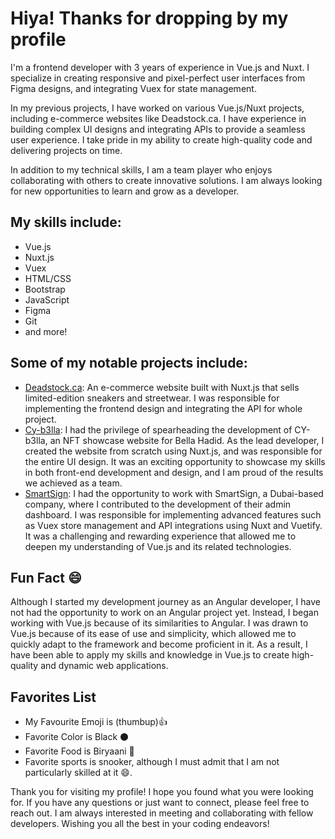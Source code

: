 # Hiya! Thanks for dropping by my profile

I'm a frontend developer with 3 years of experience in Vue.js and Nuxt. I specialize in creating responsive and pixel-perfect user interfaces from Figma designs, and integrating Vuex for state management.

In my previous projects, I have worked on various Vue.js/Nuxt projects, including e-commerce websites like Deadstock.ca. I have experience in building complex UI designs and integrating APIs to provide a seamless user experience. I take pride in my ability to create high-quality code and delivering projects on time.

In addition to my technical skills, I am a team player who enjoys collaborating with others to create innovative solutions. I am always looking for new opportunities to learn and grow as a developer.

## My skills include:
* Vue.js
* Nuxt.js
* Vuex
* HTML/CSS
* Bootstrap
* JavaScript
* Figma
* Git
* and more!

## Some of my notable projects include:
* [Deadstock.ca](https://deadstock-v2-dev.deadstock.co/): An e-commerce website built with Nuxt.js that sells limited-edition sneakers and streetwear. I was responsible for implementing the frontend design and integrating the API for whole project.
* [Cy-b3lla](https://cy-b3lle.netlify.app/): I had the privilege of spearheading the development of CY-b3lla, an NFT showcase website for Bella Hadid. As the lead developer, I created the website from scratch using Nuxt.js, and was responsible for the entire UI design. It was an exciting opportunity to showcase my skills in both front-end development and design, and I am proud of the results we achieved as a team.
* [SmartSign](https://www.smartsign.com/): I had the opportunity to work with SmartSign, a Dubai-based company, where I contributed to the development of their admin dashboard. I was responsible for implementing advanced features such as Vuex store management and API integrations using Nuxt and Vuetify. It was a challenging and rewarding experience that allowed me to deepen my understanding of Vue.js and its related technologies.

## Fun Fact :smile:
Although I started my development journey as an Angular developer, I have not had the opportunity to work on an Angular project yet. Instead, I began working with Vue.js because of its similarities to Angular. I was drawn to Vue.js because of its ease of use and simplicity, which allowed me to quickly adapt to the framework and become proficient in it. As a result, I have been able to apply my skills and knowledge in Vue.js to create high-quality and dynamic web applications.

## Favorites List
* My Favourite Emoji is (thumbup):+1:
* Favorite Color is Black :black_circle:
* Favorite Food is Biryaani :fork_and_knife:
* Favorite sports is snooker, although I must admit that I am not particularly skilled at it :smile:.

Thank you for visiting my profile! I hope you found what you were looking for. If you have any questions or just want to connect, please feel free to reach out. I am always interested in meeting and collaborating with fellow developers. Wishing you all the best in your coding endeavors!
